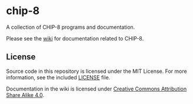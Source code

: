 # chip-8
A collection of CHIP-8 programs and documentation.

Please see the [wiki][1] for documentation related to CHIP-8.

## License
Source code in this repository is licensed under the MIT License. For more
information, see the included [LICENSE][2] file.

Documentation in the wiki is licensed under [Creative Commons Attribution Share
Alike 4.0][3].

[1]: https://github.com/mattmikolay/chip-8/wiki "CHIP-8 wiki"
[2]: LICENSE "MIT License"
[3]: http://creativecommons.org/licenses/by-sa/4.0/
        "Creative Commons Attribution Share Alike 4.0"
